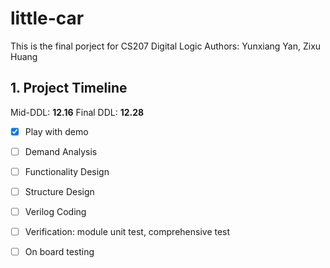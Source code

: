 # little-car

This is the final porject for CS207 Digital Logic
Authors: Yunxiang Yan, Zixu Huang

## 1. Project Timeline
Mid-DDL: **12.16** Final DDL: **12.28**

- [x] Play with demo
- [ ] Demand Analysis
- [ ] Functionality Design
- [ ] Structure Design
- [ ] Verilog Coding
- [ ] Verification: module unit test, comprehensive test
- [ ] On board testing 

